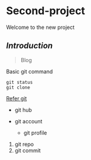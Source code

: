 # Second-project

Welcome to the new project

## ***Introduction***



> Blog


Basic git command

```
git status
git clone 

````

[Refer git](https://help.github.com/en/github)


* git hub
* git account

    * git profile


1. git repo
1. git commit
    
